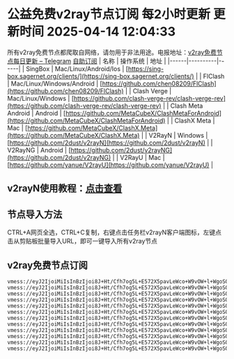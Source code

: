 # 公益免费v2ray节点订阅 每2小时更新 更新时间 2025-04-14 12:04:33
所有v2ray免费节点都爬取自网络，请勿用于非法用途。电报地址：[v2ray免费节点每日更新 – Telegram](https://t.me/just_do_chat) 
[自助订阅](https://share.colors.nyc.mn/)
| 名称 | 操作系统 | 地址 |
|------|----------|------|
| SingBox | Mac/Linux/Android/Ios | [https://sing-box.sagernet.org/clients/](https://sing-box.sagernet.org/clients/) |
| FlClash | Mac/Linux/Windows/Android | [https://github.com/chen08209/FlClash](https://github.com/chen08209/FlClash) |
| Clash Verge | Mac/Linux/Windows | [https://github.com/clash-verge-rev/clash-verge-rev](https://github.com/clash-verge-rev/clash-verge-rev) |
| Clash Meta Android | Android | [https://github.com/MetaCubeX/ClashMetaForAndroid](https://github.com/MetaCubeX/ClashMetaForAndroid) |
| ClashX Meta | Mac | [https://github.com/MetaCubeX/ClashX.Meta](https://github.com/MetaCubeX/ClashX.Meta) |
| V2RayN | Windows | [https://github.com/2dust/v2rayN](https://github.com/2dust/v2rayN) |
| V2RayNG | Android | [https://github.com/2dust/v2rayNG](https://github.com/2dust/v2rayNG) |
| V2RayU | Mac | [https://github.com/yanue/V2rayU](https://github.com/yanue/V2rayU) |
## v2rayN使用教程：[点击查看](https://blog.colors.nyc.mn/posts/how-to-use-v2rayn//)
## 节点导入方法
CTRL+A网页全选，CTRL+C复制，右键点击任务栏v2rayN客户端图标，左键点击从剪贴板批量导入URL，即可一键导入所有v2ray节点  
## v2ray免费节点订阅  
``` 
vmess://eyJ2IjoiMiIsInBzIjoi8J+Ht/Cfh7og5L+E572X5pavLeWco+W9vOW+l+WgoS0wMDEtMUoiLCJhZGQiOiIxOTUuNTguNDkuODQiLCJwb3J0IjoiMjIwMTAiLCJ0eXBlIjoibm9uZSIsImlkIjoiM2MyYTk1NDgtZDc0Zi00MWNkLTg1YzAtZDZiNTFlOGQ3ZTE0IiwiYWlkIjoiMCIsIm5ldCI6IndzIiwicGF0aCI6Ii8iLCJob3N0IjoiIiwidGxzIjoiIn0=
vmess://eyJ2IjoiMiIsInBzIjoi8J+Ht/Cfh7og5L+E572X5pavLeWco+W9vOW+l+WgoS0wMDEtMUsiLCJhZGQiOiIxOTUuNTguNDkuODQiLCJwb3J0IjoiMjIwMTAiLCJ0eXBlIjoibm9uZSIsImlkIjoiMTkzOGUxYTMtMTViYi00NTMwLWE2NjUtMWZlMjVhYjk3ODc1IiwiYWlkIjoiMCIsIm5ldCI6IndzIiwicGF0aCI6Ii8iLCJob3N0IjoiIiwidGxzIjoiIn0=
vmess://eyJ2IjoiMiIsInBzIjoi8J+Ht/Cfh7og5L+E572X5pavLeWco+W9vOW+l+WgoS0wMDEtMUwiLCJhZGQiOiIxOTUuNTguNDkuODQiLCJwb3J0IjoiMjIwMTAiLCJ0eXBlIjoibm9uZSIsImlkIjoiNDgxM2MzZDAtMTM3MS00MWRlLTlmM2EtZWE5MTVkYzhiZTVmIiwiYWlkIjoiMCIsIm5ldCI6IndzIiwicGF0aCI6Ii8iLCJob3N0IjoiIiwidGxzIjoiIn0=
vmess://eyJ2IjoiMiIsInBzIjoi8J+Ht/Cfh7og5L+E572X5pavLeWco+W9vOW+l+WgoS0wMDEtMUUiLCJhZGQiOiIxOTUuNTguNDkuODQiLCJwb3J0IjoiMjIwMTAiLCJ0eXBlIjoibm9uZSIsImlkIjoiYWVkYmU0ZGYtZmYyNS00ZTcxLTg5YTktOTMxOWQ4ZWIyZGZhIiwiYWlkIjoiMCIsIm5ldCI6IndzIiwicGF0aCI6Ii8iLCJob3N0IjoiIiwidGxzIjoiIn0=
vmess://eyJ2IjoiMiIsInBzIjoi8J+Ht/Cfh7og5L+E572X5pavLeWco+W9vOW+l+WgoS0wMDEtMUkiLCJhZGQiOiIxOTUuNTguNDkuODQiLCJwb3J0IjoiMjIwMTAiLCJ0eXBlIjoibm9uZSIsImlkIjoiZjIyNTAzMzMtZmQ4NS00MTc4LThjYjgtMjBiOGMyOTdlMDk0IiwiYWlkIjoiMCIsIm5ldCI6IndzIiwicGF0aCI6Ii8iLCJob3N0IjoiIiwidGxzIjoiIn0=
vmess://eyJ2IjoiMiIsInBzIjoi8J+Ht/Cfh7og5L+E572X5pavLeWco+W9vOW+l+WgoS0wMDEtMUIiLCJhZGQiOiIxOTUuNTguNDkuODQiLCJwb3J0IjoiMjIwMTAiLCJ0eXBlIjoibm9uZSIsImlkIjoiZDExZTY3YjEtNjkwNi00ODQyLTgzZDgtMTEzYmQ1NTg5YTVkIiwiYWlkIjoiMCIsIm5ldCI6IndzIiwicGF0aCI6Ii8iLCJob3N0IjoiIiwidGxzIjoiIn0=
vmess://eyJ2IjoiMiIsInBzIjoi8J+Ht/Cfh7og5L+E572X5pavLeWco+W9vOW+l+WgoS0wMDEtMUQiLCJhZGQiOiIxOTUuNTguNDkuODQiLCJwb3J0IjoiMjIwMTAiLCJ0eXBlIjoibm9uZSIsImlkIjoiZjZmMzQ5ZjQtY2M0ZS00ZTcxLWI2ZjMtMDU1MjlmYmFlZWRmIiwiYWlkIjoiMCIsIm5ldCI6IndzIiwicGF0aCI6Ii8iLCJob3N0IjoiIiwidGxzIjoiIn0=
vmess://eyJ2IjoiMiIsInBzIjoi8J+Ht/Cfh7og5L+E572X5pavLeWco+W9vOW+l+WgoS0wMDEtMUYiLCJhZGQiOiIxOTUuNTguNDkuODQiLCJwb3J0IjoiMjIwMTAiLCJ0eXBlIjoibm9uZSIsImlkIjoiOWI1ZDM5NzYtYTc3Ny00MWI4LWI2MDUtZmU0YzZkMzIxZTk5IiwiYWlkIjoiMCIsIm5ldCI6IndzIiwicGF0aCI6Ii8iLCJob3N0IjoiIiwidGxzIjoiIn0=
vmess://eyJ2IjoiMiIsInBzIjoi8J+Ht/Cfh7og5L+E572X5pavLeWco+W9vOW+l+WgoS0wMDEtMUMiLCJhZGQiOiIxOTUuNTguNDkuODQiLCJwb3J0IjoiMjIwMTAiLCJ0eXBlIjoibm9uZSIsImlkIjoiZmMyMGVjMTgtODdiOS00MjQzLWI0NWYtODk3ODM1NmMwM2ZhIiwiYWlkIjoiMCIsIm5ldCI6IndzIiwicGF0aCI6Ii8iLCJob3N0IjoiIiwidGxzIjoiIn0=
vmess://eyJ2IjoiMiIsInBzIjoi8J+Ht/Cfh7og5L+E572X5pavLeWco+W9vOW+l+WgoS0wMDEtMUciLCJhZGQiOiIxOTUuNTguNDkuODQiLCJwb3J0IjoiMjIwMTAiLCJ0eXBlIjoibm9uZSIsImlkIjoiZmQxMmM4ZWQtY2I1OC00ZDk0LWJkOTEtMDZmYzRjYWVmYjhkIiwiYWlkIjoiMCIsIm5ldCI6IndzIiwicGF0aCI6Ii8iLCJob3N0IjoiIiwidGxzIjoiIn0=
vmess://eyJ2IjoiMiIsInBzIjoi8J+Ht/Cfh7og5L+E572X5pavLeWco+W9vOW+l+WgoS0wMDEtMUEiLCJhZGQiOiIxOTUuNTguNDkuODQiLCJwb3J0IjoiMjIwMTAiLCJ0eXBlIjoibm9uZSIsImlkIjoiNzlmOTg0NGQtYWIxZi00YTQ2LTk0NDQtMjBjZWJmNjdmNGM5IiwiYWlkIjoiMCIsIm5ldCI6IndzIiwicGF0aCI6Ii8iLCJob3N0IjoiIiwidGxzIjoiIn0=
vmess://eyJ2IjoiMiIsInBzIjoi8J+Ht/Cfh7og5L+E572X5pavLeWco+W9vOW+l+WgoS0wMDEtMUgiLCJhZGQiOiIxOTUuNTguNDkuODQiLCJwb3J0IjoiMjIwMTAiLCJ0eXBlIjoibm9uZSIsImlkIjoiYWNmYTI3ZjMtNjY4MC00NjIyLTk1YzQtYjU0OTQ5YzI5ZDQ1IiwiYWlkIjoiMCIsIm5ldCI6IndzIiwicGF0aCI6Ii8iLCJob3N0IjoiIiwidGxzIjoiIn0=
```

